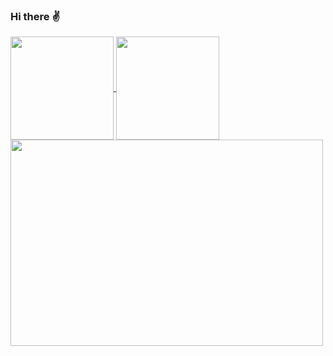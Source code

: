 ### Hi there :v:
<a href="https://github.com/anuraghazra/github-readme-stats">
  <img align="center" style="height: 165px" src="https://github-readme-stats.vercel.app/api?username=AleexSolis&count_private=true&show_icons=true&theme=react" />
</a>
<a href="https://github.com/anuraghazra/github-readme-stats">
  <img align="center" style="height: 165px" src="https://github-readme-stats.vercel.app/api/top-langs/?username=AleexSolis&layout=compact&theme=react&langs_count=10" />
</a>
<a href="https://github.com/anuraghazra/github-readme-stats">
  <img align="center" style="width: 500px; height: 330px" src="https://github-readme-stats.vercel.app/api/wakatime?username=AleexSolis&theme=react&layout=compact&v=2" />
</a> 
